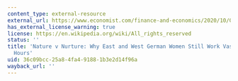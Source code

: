 ```yaml
---
content_type: external-resource
external_url: https://www.economist.com/finance-and-economics/2020/10/03/why-east-and-west-german-women-still-work-vastly-different-hours
has_external_license_warning: true
license: https://en.wikipedia.org/wiki/All_rights_reserved
status: ''
title: 'Nature v Nurture: Why East and West German Women Still Work Vastly Different
  Hours'
uid: 36c09bcc-25a8-4fa4-9188-1b3e2d14f96a
wayback_url: ''
---
```

